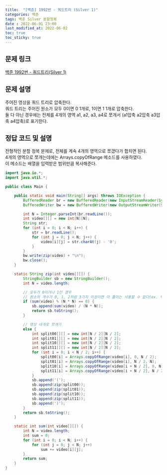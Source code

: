 ```yaml
---
title:  "[백준] 1992번 - 쿼드트리 (Silver 1)"
categories: 백준
tags: 백준 Silver 분할정복
date : 2022-06-01 23:00
last_modified_at: 2022-06-02
toc: true
toc_sticky: true
---
```


## 문제 링크

[백준 1992번 - 쿼드트리(Silver 1)](https://www.acmicpc.net/problem/1992)

## 문제 설명

주어진 영상을 쿼드 트리로 압축한다.  
쿼드 트리는 주어진 원소가 모두 0이면 0 1개로, 1이면 1 1개로 압축한다.  
둘 다 아닌 경우에는 전체를 4개의 영역 a1, a2, a3, a4로 쪼개서 (a1압축 a2압축 a3압축 a4압축)로 표기한다.

## 정답 코드 및 설명

전형적인 분할 정복 문제로, 전체를 계속 4개의 영역으로 쪼갰다가 합치면 된다.  
4개의 영역으로 쪼개는데에는 Arrays.copyOfRange 메소드를 사용하였다.  
이 메소드는 배열을 입력받은 범위만큼 복사해준다.

```java
import java.io.*;
import java.util.*;

public class Main {

    public static void main(String[] args) throws IOException {
        BufferedReader br = new BufferedReader(new InputStreamReader(System.in));
        BufferedWriter bw = new BufferedWriter(new OutputStreamWriter(System.out));

        int N = Integer.parseInt(br.readLine());
        int video[][] = new int[N][N];
        String str;
        for (int i = 0; i < N; i++) {
            str = br.readLine();
            for (int j = 0; j < N; j++) {
                video[i][j] = str.charAt(j) - '0';
            }
        }
        bw.write(zip(video) + "\n");
        bw.close();
    }

    static String zip(int video[][]) {
        StringBuilder sb = new StringBuilder();
        int N = video.length;

        // 모두가 0이거나 1인 경우
        // 원소의 개수가 0, 1, 2처럼 3가지 이상이면 이 풀이는 사용할 수 없다(ex. 백준 1780번)
        if (sum(video) % (N * N) == 0) {
            sb.append(sum(video) / (N * N));
            return sb.toString();
        }

        // 영상 네개로 쪼개기
        else {
            int split00[][] = new int[N / 2][N / 2];
            int split01[][] = new int[N / 2][N / 2];
            int split10[][] = new int[N / 2][N / 2];
            int split11[][] = new int[N / 2][N / 2];
            for (int i = 0; i < N / 2; i++) {
                split00[i] = Arrays.copyOfRange(video[i], 0, N / 2);
                split01[i] = Arrays.copyOfRange(video[i], N / 2, N);
                split10[i] = Arrays.copyOfRange(video[i + N / 2], 0, N / 2);
                split11[i] = Arrays.copyOfRange(video[i + N / 2], N / 2, N);
            }
            sb.append('(');
            sb.append(zip(split00));
            sb.append(zip(split01));
            sb.append(zip(split10));
            sb.append(zip(split11));
            sb.append(')');
        }
        return sb.toString();
    }

    static int sum(int video[][]) {
        int N = video.length;
        int sum = 0;
        for (int i = 0; i < N; i++) {
            for (int j = 0; j < N; j++)
                sum += video[i][j];
        }
        return sum;
    }
}
```
